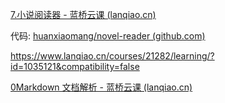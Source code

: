 [7.小说阅读器 - 蓝桥云课 (lanqiao.cn)](https://www.lanqiao.cn/problems/8726/learning/?contest_id=172)


代码:
[huanxiaomang/novel-reader (github.com)](https://github.com/huanxiaomang/novel-reader)





https://www.lanqiao.cn/courses/21282/learning/?id=1035121&compatibility=false

[0Markdown 文档解析 - 蓝桥云课 (lanqiao.cn)](https://www.lanqiao.cn/problems/5142/learning/?page=1&first_category_id=2&second_category_id=11&sort=difficulty&asc=0)

